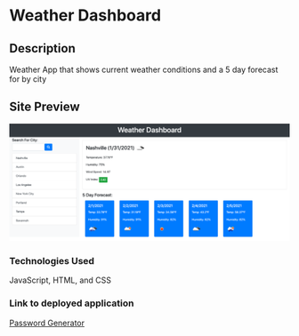 # Weather Dashboard

## Description

Weather App that shows current weather conditions and a 5 day forecast for by city

## Site Preview

![](assets/images/weather-dashboard-screenshot.png)

### Technologies Used

JavaScript, HTML, and CSS

### Link to deployed application

[Password Generator](https://joelecox1.github.io/weather-dashboard/)